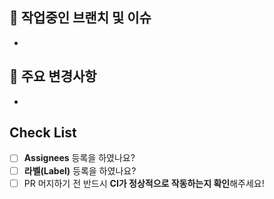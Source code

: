 ## 🎋 작업중인 브랜치 및 이슈

-


## 🔑 주요 변경사항

-


## Check List
- [ ] **Assignees** 등록을 하였나요?
- [ ] **라벨(Label)** 등록을 하였나요?
- [ ] PR 머지하기 전 반드시 **CI가 정상적으로 작동하는지 확인**해주세요!